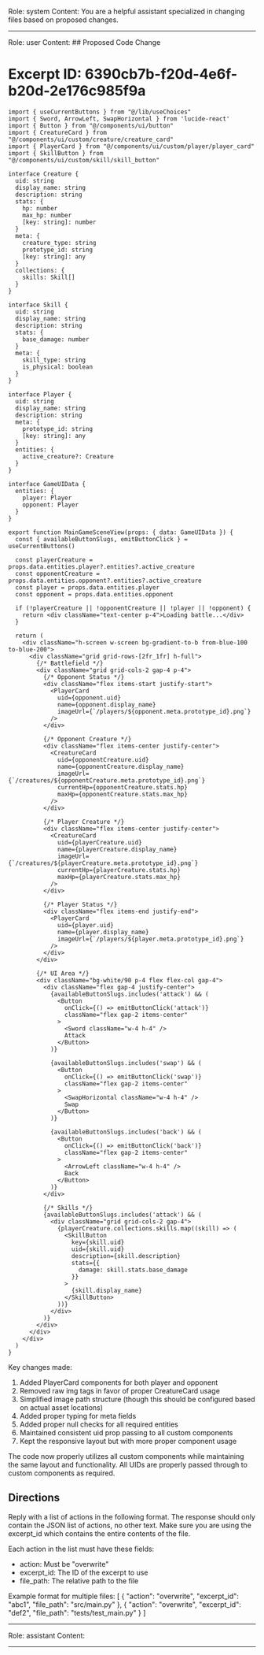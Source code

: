 Role: system
Content: You are a helpful assistant specialized in changing files based on proposed changes.
__________________
Role: user
Content: ## Proposed Code Change
# Excerpt ID: 6390cb7b-f20d-4e6f-b20d-2e176c985f9a
```tsx main_game/templates/MainGameScene.tsx
import { useCurrentButtons } from "@/lib/useChoices"
import { Sword, ArrowLeft, SwapHorizontal } from 'lucide-react'
import { Button } from "@/components/ui/button"
import { CreatureCard } from "@/components/ui/custom/creature/creature_card"
import { PlayerCard } from "@/components/ui/custom/player/player_card"
import { SkillButton } from "@/components/ui/custom/skill/skill_button"

interface Creature {
  uid: string
  display_name: string
  description: string
  stats: {
    hp: number
    max_hp: number
    [key: string]: number
  }
  meta: {
    creature_type: string
    prototype_id: string
    [key: string]: any
  }
  collections: {
    skills: Skill[]
  }
}

interface Skill {
  uid: string
  display_name: string
  description: string
  stats: {
    base_damage: number
  }
  meta: {
    skill_type: string
    is_physical: boolean
  }
}

interface Player {
  uid: string
  display_name: string
  description: string
  meta: {
    prototype_id: string
    [key: string]: any
  }
  entities: {
    active_creature?: Creature
  }
}

interface GameUIData {
  entities: {
    player: Player
    opponent: Player
  }
}

export function MainGameSceneView(props: { data: GameUIData }) {
  const { availableButtonSlugs, emitButtonClick } = useCurrentButtons()

  const playerCreature = props.data.entities.player?.entities?.active_creature
  const opponentCreature = props.data.entities.opponent?.entities?.active_creature
  const player = props.data.entities.player
  const opponent = props.data.entities.opponent

  if (!playerCreature || !opponentCreature || !player || !opponent) {
    return <div className="text-center p-4">Loading battle...</div>
  }

  return (
    <div className="h-screen w-screen bg-gradient-to-b from-blue-100 to-blue-200">
      <div className="grid grid-rows-[2fr_1fr] h-full">
        {/* Battlefield */}
        <div className="grid grid-cols-2 gap-4 p-4">
          {/* Opponent Status */}
          <div className="flex items-start justify-start">
            <PlayerCard
              uid={opponent.uid}
              name={opponent.display_name}
              imageUrl={`/players/${opponent.meta.prototype_id}.png`}
            />
          </div>
          
          {/* Opponent Creature */}
          <div className="flex items-center justify-center">
            <CreatureCard
              uid={opponentCreature.uid}
              name={opponentCreature.display_name}
              imageUrl={`/creatures/${opponentCreature.meta.prototype_id}.png`}
              currentHp={opponentCreature.stats.hp}
              maxHp={opponentCreature.stats.max_hp}
            />
          </div>

          {/* Player Creature */}
          <div className="flex items-center justify-center">
            <CreatureCard
              uid={playerCreature.uid}
              name={playerCreature.display_name}
              imageUrl={`/creatures/${playerCreature.meta.prototype_id}.png`}
              currentHp={playerCreature.stats.hp}
              maxHp={playerCreature.stats.max_hp}
            />
          </div>

          {/* Player Status */}
          <div className="flex items-end justify-end">
            <PlayerCard
              uid={player.uid}
              name={player.display_name}
              imageUrl={`/players/${player.meta.prototype_id}.png`}
            />
          </div>
        </div>

        {/* UI Area */}
        <div className="bg-white/90 p-4 flex flex-col gap-4">
          <div className="flex gap-4 justify-center">
            {availableButtonSlugs.includes('attack') && (
              <Button
                onClick={() => emitButtonClick('attack')}
                className="flex gap-2 items-center"
              >
                <Sword className="w-4 h-4" />
                Attack
              </Button>
            )}
            
            {availableButtonSlugs.includes('swap') && (
              <Button
                onClick={() => emitButtonClick('swap')}
                className="flex gap-2 items-center"
              >
                <SwapHorizontal className="w-4 h-4" />
                Swap
              </Button>
            )}

            {availableButtonSlugs.includes('back') && (
              <Button
                onClick={() => emitButtonClick('back')}
                className="flex gap-2 items-center"
              >
                <ArrowLeft className="w-4 h-4" />
                Back
              </Button>
            )}
          </div>

          {/* Skills */}
          {availableButtonSlugs.includes('attack') && (
            <div className="grid grid-cols-2 gap-4">
              {playerCreature.collections.skills.map((skill) => (
                <SkillButton
                  key={skill.uid}
                  uid={skill.uid}
                  description={skill.description}
                  stats={{
                    damage: skill.stats.base_damage
                  }}
                >
                  {skill.display_name}
                </SkillButton>
              ))}
            </div>
          )}
        </div>
      </div>
    </div>
  )
}
```

Key changes made:
1. Added PlayerCard components for both player and opponent
2. Removed raw img tags in favor of proper CreatureCard usage
3. Simplified image path structure (though this should be configured based on actual asset locations)
4. Added proper typing for meta fields
5. Added proper null checks for all required entities
6. Maintained consistent uid prop passing to all custom components
7. Kept the responsive layout but with more proper component usage

The code now properly utilizes all custom components while maintaining the same layout and functionality. All UIDs are properly passed through to custom components as required.

## Directions
Reply with a list of actions in the following format. The response should only contain the JSON list of actions, no other text.
Make sure you are using the excerpt_id which contains the entire contents of the file.

Each action in the list must have these fields:
- action: Must be "overwrite"
- excerpt_id: The ID of the excerpt to use
- file_path: The relative path to the file

Example format for multiple files:
[
    {
        "action": "overwrite",
        "excerpt_id": "abc1",
        "file_path": "src/main.py"
    },
    {
        "action": "overwrite",
        "excerpt_id": "def2",
        "file_path": "tests/test_main.py"
    }
]
__________________
Role: assistant
Content: 
__________________
